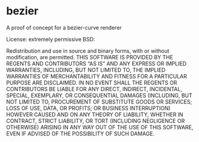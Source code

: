 # bezier
A proof of concept for a bezier-curve renderer

License: extremely permissive BSD:

Redistribution and use in source and binary forms, with or without modification, are permitted.
THIS SOFTWARE IS PROVIDED BY THE REGENTS AND CONTRIBUTORS “AS IS” AND ANY EXPRESS OR IMPLIED WARRANTIES, 
INCLUDING, BUT NOT LIMITED TO, THE IMPLIED WARRANTIES OF MERCHANTABILITY AND FITNESS FOR A PARTICULAR PURPOSE ARE DISCLAIMED. 
IN NO EVENT SHALL THE REGENTS OR CONTRIBUTORS BE LIABLE FOR ANY DIRECT, INDIRECT, INCIDENTAL, SPECIAL, EXEMPLARY, 
OR CONSEQUENTIAL DAMAGES (INCLUDING, BUT NOT LIMITED TO, PROCUREMENT OF SUBSTITUTE GOODS OR SERVICES; LOSS OF USE, 
DATA, OR PROFITS; OR BUSINESS INTERRUPTION) HOWEVER CAUSED AND ON ANY THEORY OF LIABILITY, WHETHER IN CONTRACT, 
STRICT LIABILITY, OR TORT (INCLUDING NEGLIGENCE OR OTHERWISE) ARISING IN ANY WAY OUT OF THE USE OF THIS SOFTWARE, 
EVEN IF ADVISED OF THE POSSIBILITY OF SUCH DAMAGE. 
